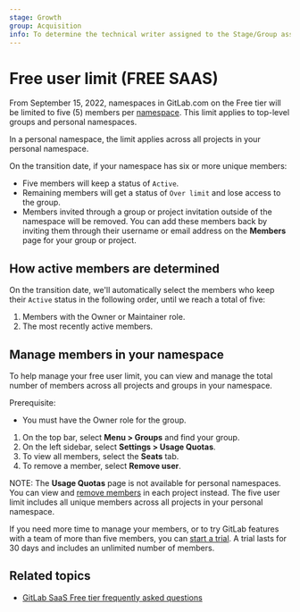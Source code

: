 ```yaml
---
stage: Growth
group: Acquisition
info: To determine the technical writer assigned to the Stage/Group associated with this page, see https://about.gitlab.com/handbook/engineering/ux/technical-writing/#assignments
---
```


# Free user limit **(FREE SAAS)**

From September 15, 2022, namespaces in GitLab.com on the Free tier
will be limited to five (5) members per [namespace](namespace/index.md).
This limit applies to top-level groups and personal namespaces.

In a personal namespace, the limit applies across all projects in your personal
namespace.

On the transition date, if your namespace has six or more unique members:

- Five members will keep a status of `Active`.
- Remaining members will get a status of `Over limit` and lose access to the
  group.
- Members invited through a group or project invitation outside of the namespace
  will be removed. You can add these members back by inviting them through their
  username or email address on the **Members** page for your group or project.

## How active members are determined

On the transition date, we'll automatically select the members who keep their `Active` status
in the following order, until we reach a total of five:

1. Members with the Owner or Maintainer role.
1. The most recently active members.

## Manage members in your namespace

To help manage your free user limit,
you can view and manage the total number of members across all projects and groups
in your namespace.

Prerequisite:

- You must have the Owner role for the group.

1. On the top bar, select **Menu > Groups** and find your group.
1. On the left sidebar, select **Settings > Usage Quotas**.
1. To view all members, select the **Seats** tab.
1. To remove a member, select **Remove user**.

NOTE:
The **Usage Quotas** page is not available for personal namespaces. You can
view and [remove members](project/members/index.md#remove-a-member-from-a-project)
in each project instead. The five user limit includes all
unique members across all projects in your personal namespace.

If you need more time to manage your members, or to try GitLab features
with a team of more than five members, you can [start a trial](https://about.gitlab.com/free-trial/).
A trial lasts for 30 days and includes an unlimited number of members.

## Related topics

- [GitLab SaaS Free tier frequently asked questions](https://about.gitlab.com/pricing/faq-efficient-free-tier/)
